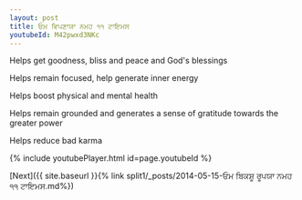 ```yaml
---
layout: post
title: ਓਮ ਵਿਪਣਾਯਾ ਨਮਹ ੧੧ ਟਾਇਮਸ
youtubeId: M42pwxd3NKc
---
```

 
 
Helps get goodness, bliss and peace and God's blessings
 
Helps remain focused, help generate inner energy 
 
Helps boost physical and mental health 
 
Helps remain grounded and generates a sense of gratitude towards the greater power 
 
Helps reduce bad karma
 
 
 
 


{% include youtubePlayer.html id=page.youtubeId %}
 
[Next]({{ site.baseurl }}{% link  split1/_posts/2014-05-15-ਓਮ ਬਿਕਸ਼ੂ ਰੂਪਯਾ ਨਮਹ ੧੧ ਟਾਇਮਸ.md%})
 
